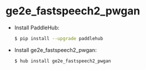 # ge2e_fastspeech2_pwgan
* Install PaddleHub: 

    ```bash
    $ pip install --upgrade paddlehub
    ```

* Install ge2e_fastspeech2_pwgan: 

    ```bash
    $ hub install ge2e_fastspeech2_pwgan
    ```
